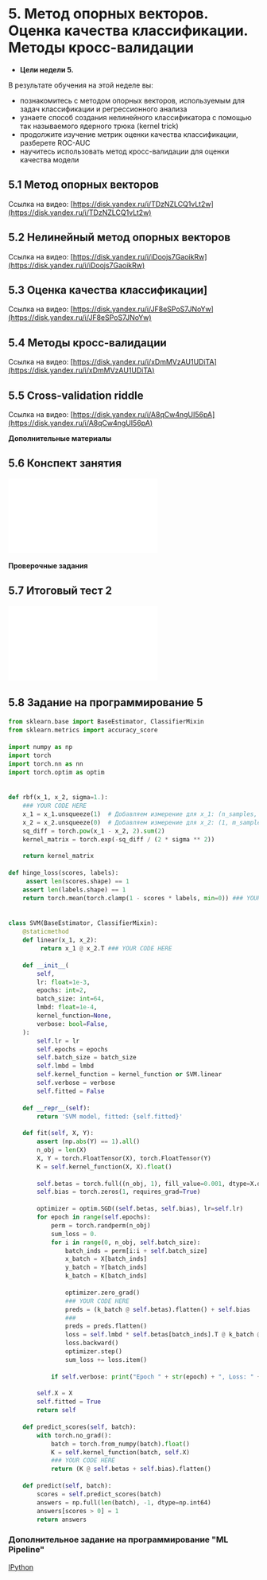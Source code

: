 
# 5. Метод опорных векторов. Оценка качества классификации. Методы кросс-валидации

- **Цели недели 5.**

В результате обучения на этой неделе вы: 

- познакомитесь с методом опорных векторов, используемым для задач классификации и регрессионного анализа
- узнаете способ создания нелинейного классификатора с помощью так называемого ядерного трюка (kernel trick)
- продолжите изучение метрик оценки качества классификации, разберете ROC-AUC
- научитесь использовать метод кросс-валидации для оценки качества модели

## 5.1 Метод опорных векторов

Ссылка на видео: [https://disk.yandex.ru/i/TDzNZLCQ1vLt2w](https://disk.yandex.ru/i/TDzNZLCQ1vLt2w)  

## 5.2 Нелинейный метод опорных векторов

Ссылка на видео: [https://disk.yandex.ru/i/iDoojs7GaoikRw](https://disk.yandex.ru/i/iDoojs7GaoikRw)  

## 5.3 Оценка качества классификации]
Ссылка на видео: [https://disk.yandex.ru/i/JF8eSPoS7JNoYw](https://disk.yandex.ru/i/JF8eSPoS7JNoYw)  

## 5.4 Методы кросс-валидации

Ссылка на видео: [https://disk.yandex.ru/i/xDmMVzAU1UDiTA](https://disk.yandex.ru/i/xDmMVzAU1UDiTA)  

## 5.5 Cross-validation riddle

Ссылка на видео: [https://disk.yandex.ru/i/A8qCw4ngUI56pA](https://disk.yandex.ru/i/A8qCw4ngUI56pA)  

**Дополнительные материалы**

## 5.6 Конспект занятия

![Конспект занятия](5.6.Конспект%20(Модуль%204%20Неделя%205).pdf)

**Проверочные задания**

## 5.7 Итоговый тест 2

![Итоговый тест 2](./assets/5.7%20Итоговый%20тест%202.pdf)

## 5.8 Задание на программирование 5

```python
from sklearn.base import BaseEstimator, ClassifierMixin
from sklearn.metrics import accuracy_score

import numpy as np
import torch
import torch.nn as nn
import torch.optim as optim


def rbf(x_1, x_2, sigma=1.):
    ### YOUR CODE HERE
    x_1 = x_1.unsqueeze(1)  # Добавляем измерение для x_1: (n_samples, 1, n_features)
    x_2 = x_2.unsqueeze(0)  # Добавляем измерение для x_2: (1, m_samples, n_features)
    sq_diff = torch.pow(x_1 - x_2, 2).sum(2)
    kernel_matrix = torch.exp(-sq_diff / (2 * sigma ** 2))
    
    return kernel_matrix

def hinge_loss(scores, labels):
     assert len(scores.shape) == 1
    assert len(labels.shape) == 1
    return torch.mean(torch.clamp(1 - scores * labels, min=0)) ### YOUR CODE HERE


class SVM(BaseEstimator, ClassifierMixin):
    @staticmethod
    def linear(x_1, x_2):
         return x_1 @ x_2.T ### YOUR CODE HERE
    
    def __init__(
        self,
        lr: float=1e-3,
        epochs: int=2,
        batch_size: int=64,
        lmbd: float=1e-4,
        kernel_function=None,
        verbose: bool=False,
    ):
        self.lr = lr
        self.epochs = epochs
        self.batch_size = batch_size
        self.lmbd = lmbd
        self.kernel_function = kernel_function or SVM.linear
        self.verbose = verbose
        self.fitted = False

    def __repr__(self):
        return 'SVM model, fitted: {self.fitted}'

    def fit(self, X, Y):
        assert (np.abs(Y) == 1).all()
        n_obj = len(X)
        X, Y = torch.FloatTensor(X), torch.FloatTensor(Y)
        K = self.kernel_function(X, X).float()

        self.betas = torch.full((n_obj, 1), fill_value=0.001, dtype=X.dtype, requires_grad=True)
        self.bias = torch.zeros(1, requires_grad=True) 
        
        optimizer = optim.SGD((self.betas, self.bias), lr=self.lr)
        for epoch in range(self.epochs):
            perm = torch.randperm(n_obj) 
            sum_loss = 0.  
            for i in range(0, n_obj, self.batch_size):
                batch_inds = perm[i:i + self.batch_size]
                x_batch = X[batch_inds] 
                y_batch = Y[batch_inds]
                k_batch = K[batch_inds]
                
                optimizer.zero_grad()     
                ### YOUR CODE HERE
                preds = (k_batch @ self.betas).flatten() + self.bias 
                ###
                preds = preds.flatten()
                loss = self.lmbd * self.betas[batch_inds].T @ k_batch @ self.betas + hinge_loss(preds, y_batch)
                loss.backward()   
                optimizer.step()  
                sum_loss += loss.item() 

            if self.verbose: print("Epoch " + str(epoch) + ", Loss: " + str(sum_loss / self.batch_size))

        self.X = X
        self.fitted = True
        return self

    def predict_scores(self, batch):
        with torch.no_grad():
            batch = torch.from_numpy(batch).float()
            K = self.kernel_function(batch, self.X)
            ### YOUR CODE HERE
            return (K @ self.betas + self.bias).flatten() 

    def predict(self, batch):
        scores = self.predict_scores(batch)
        answers = np.full(len(batch), -1, dtype=np.int64)
        answers[scores > 0] = 1
        return answers
```

### Дополнительное задание на программирование "ML Pipeline"

[IPython](./assets/Lab1_part2_ml_pipeline.ipynb)





